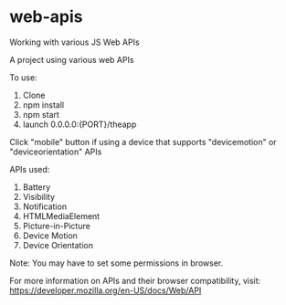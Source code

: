# web-apis
Working with various JS Web APIs

A project using various web APIs

To use:
 1) Clone
 2) npm install
 3) npm start
 4) launch 0.0.0.0:{PORT}/theapp
 
 Click "mobile" button if using a device that supports "devicemotion" or "deviceorientation" APIs
 
APIs used:
   1) Battery
   2) Visibility
   3) Notification
   4) HTMLMediaElement
   5) Picture-in-Picture
   6) Device Motion
   7) Device Orientation
   
 Note: You may have to set some permissions in browser. 

For more information on APIs and their browser compatibility, visit: https://developer.mozilla.org/en-US/docs/Web/API
